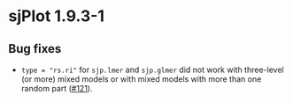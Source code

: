 # sjPlot 1.9.3-1

## Bug fixes

* `type = "rs.ri"` for `sjp.lmer` and `sjp.glmer` did not work with three-level (or more) mixed models or with mixed models with more than one random part ([#121](https://github.com/sjPlot/devel/issues/121)).
